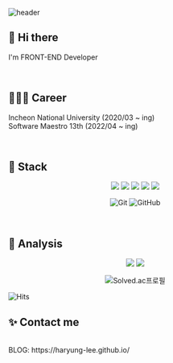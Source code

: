 
![header](https://capsule-render.vercel.app/api?type=soft&color=auto&height=200&section=header&text=Hi!%20I'm%20Halang&fontSize=50&animation=scaleIn)


## 👋 Hi there
I'm FRONT-END Developer

<br>

## 👩🏻‍💻 Career
Incheon National University (2020/03 ~ ing)
<br>
Software Maestro 13th (2022/04 ~ ing)

<br>

## 🔨 Stack
<div align="center">
<p>
<img src="https://img.shields.io/badge/HTML-E34F26?style=flat-square&logo=html5&logoColor=white"/>
<img src="https://img.shields.io/badge/CSS-1572B6?style=flat-square&logo=css3&logoColor=white"/>
<img src="https://img.shields.io/badge/Javascript-ffb13b?style=flat-square&logo=javascript&logoColor=white"/>
<img src="https://img.shields.io/badge/-C++-000000?logo=c%2B%2B&style=flat-square"/>
<img src="https://img.shields.io/badge/React-61DAFB?style=flat-square&logo=react&logoColor=white"/>
</p>  

![Git](https://img.shields.io/badge/-Git-black?style=flat-square&logo=git)
![GitHub](https://img.shields.io/badge/-GitHub-181717?style=flat-square&logo=github)
</div>

<br>

## 🎢 Analysis 

<div align="center">

<img src="https://github-readme-stats.vercel.app/api/top-langs/?username=haryung-lee&layout=compact&theme=slateorange" />
<img src="https://github-readme-stats.vercel.app/api?username=haryung-lee&theme=slateorange&hide=issues&count_private=true" />
  
![Solved.ac프로필](http://mazassumnida.wtf/api/v2/generate_badge?boj=halang)
</div>

![Hits](https://hits.seeyoufarm.com/api/count/incr/badge.svg?url=https%3A%2F%2Fgithub.com%2Fharyung-lee&count_bg=%233DC7C8&title_bg=%23555555&icon=&icon_color=%23E7E7E7&title=hits&edge_flat=false)


## ✨ Contact me
<br>
BLOG: https://haryung-lee.github.io/
  
</div>






